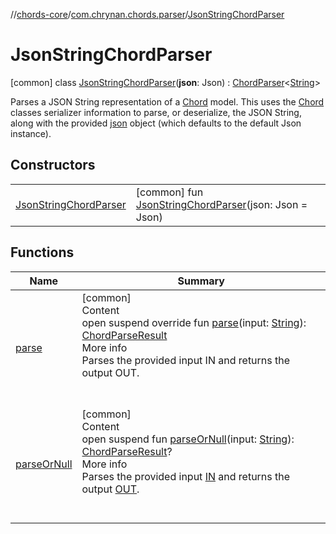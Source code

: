 //[chords-core](../../../index.md)/[com.chrynan.chords.parser](../index.md)/[JsonStringChordParser](index.md)



# JsonStringChordParser  
 [common] class [JsonStringChordParser](index.md)(**json**: Json) : [ChordParser](../-chord-parser/index.md)<[String](https://kotlinlang.org/api/latest/jvm/stdlib/kotlin/-string/index.html)> 

Parses a JSON String representation of a [Chord](../../com.chrynan.chords.model/-chord/index.md) model. This uses the [Chord](../../com.chrynan.chords.model/-chord/index.md) classes serializer information to parse, or deserialize, the JSON String, along with the provided [json](../../../../chords-core/com.chrynan.chords.parser/-json-string-chord-parser/json.md) object (which defaults to the default Json instance).

   


## Constructors  
  
| | |
|---|---|
| <a name="com.chrynan.chords.parser/JsonStringChordParser/JsonStringChordParser/#kotlinx.serialization.json.Json/PointingToDeclaration/"></a>[JsonStringChordParser](-json-string-chord-parser.md)| <a name="com.chrynan.chords.parser/JsonStringChordParser/JsonStringChordParser/#kotlinx.serialization.json.Json/PointingToDeclaration/"></a> [common] fun [JsonStringChordParser](-json-string-chord-parser.md)(json: Json = Json)   <br>|


## Functions  
  
|  Name |  Summary | 
|---|---|
| <a name="com.chrynan.chords.parser/JsonStringChordParser/parse/#kotlin.String/PointingToDeclaration/"></a>[parse](parse.md)| <a name="com.chrynan.chords.parser/JsonStringChordParser/parse/#kotlin.String/PointingToDeclaration/"></a>[common]  <br>Content  <br>open suspend override fun [parse](parse.md)(input: [String](https://kotlinlang.org/api/latest/jvm/stdlib/kotlin/-string/index.html)): [ChordParseResult](../../com.chrynan.chords.model/-chord-parse-result/index.md)  <br>More info  <br>Parses the provided input IN and returns the output OUT.  <br><br><br>|
| <a name="com.chrynan.chords.parser/Parser/parseOrNull/#kotlin.String/PointingToDeclaration/"></a>[parseOrNull](index.md#%5Bcom.chrynan.chords.parser%2FParser%2FparseOrNull%2F%23kotlin.String%2FPointingToDeclaration%2F%5D%2FFunctions%2F2144227643)| <a name="com.chrynan.chords.parser/Parser/parseOrNull/#kotlin.String/PointingToDeclaration/"></a>[common]  <br>Content  <br>open suspend fun [parseOrNull](index.md#%5Bcom.chrynan.chords.parser%2FParser%2FparseOrNull%2F%23kotlin.String%2FPointingToDeclaration%2F%5D%2FFunctions%2F2144227643)(input: [String](https://kotlinlang.org/api/latest/jvm/stdlib/kotlin/-string/index.html)): [ChordParseResult](../../com.chrynan.chords.model/-chord-parse-result/index.md)?  <br>More info  <br>Parses the provided input [IN](../-parser/index.md) and returns the output [OUT](../-parser/index.md).  <br><br><br>|

